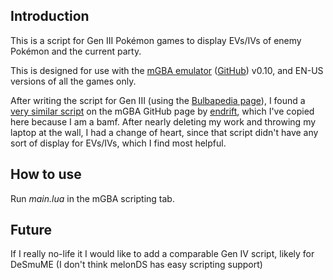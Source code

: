 ## Introduction
This is a script for Gen III Pokémon games to display EVs/IVs of enemy Pokémon and the current party.

This is designed for use with the [mGBA emulator](https://mgba.io/) ([GitHub](https://github.com/mgba-emu/mgba)) v0.10, and EN-US versions of all the games only.

After writing the script for Gen III (using the [Bulbapedia page](https://bulbapedia.bulbagarden.net/wiki/Pok%C3%A9mon_data_structure_(Generation_III))), I found a [very similar script](https://github.com/mgba-emu/mgba/blob/master/res/scripts/pokemon.lua) on the mGBA GitHub page by [endrift](https://github.com/endrift), which I've copied here because I am a bamf. After nearly deleting my work and throwing my laptop at the wall, I had a change of heart, since that script didn't have any sort of display for EVs/IVs, which I find most helpful.

## How to use
Run *main.lua* in the mGBA scripting tab.

## Future
If I really no-life it I would like to add a comparable Gen IV script, likely for DeSmuME (I don't think melonDS has easy scripting support)
